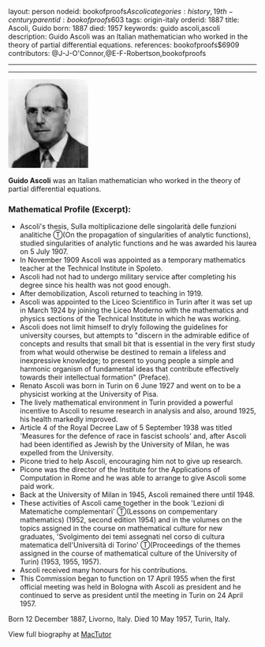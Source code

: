 layout: person
nodeid: bookofproofs$Ascoli
categories: history,19th-century
parentid: bookofproofs$603
tags: origin-italy
orderid: 1887
title: Ascoli, Guido
born: 1887
died: 1957
keywords: guido ascoli,ascoli
description: Guido Ascoli was an Italian mathematician who worked in the theory of partial differential equations.
references: bookofproofs$6909
contributors: @J-J-O'Connor,@E-F-Robertson,bookofproofs

---



---

![Ascoli.jpg](https://github.com/bookofproofs/bookofproofs.github.io/blob/main/_sources/_assets/images/portraits/Ascoli.jpg?raw=true)

**Guido Ascoli** was an Italian mathematician who worked in the theory of partial differential equations.

### Mathematical Profile (Excerpt):
* Ascoli's thesis, Sulla moltiplicazione delle singolarità delle funzioni analitiche Ⓣ(On the propagation of singularities of analytic functions), studied singularities of analytic functions and he was awarded his laurea on 5 July 1907.
* In November 1909 Ascoli was appointed as a temporary mathematics teacher at the Technical Institute in Spoleto.
* Ascoli had not had to undergo military service after completing his degree since his health was not good enough.
* After demobilization, Ascoli returned to teaching in 1919.
* Ascoli was appointed to the Liceo Scientifico in Turin after it was set up in March 1924 by joining the Liceo Moderno with the mathematics and physics sections of the Technical Institute in which he was working.
* Ascoli does not limit himself to dryly following the guidelines for university courses, but attempts to "discern in the admirable edifice of concepts and results that small bit that is essential in the very first study from what would otherwise be destined to remain a lifeless and inexpressive knowledge; to present to young people a simple and harmonic organism of fundamental ideas that contribute effectively towards their intellectual formation" (Preface).
* Renato Ascoli was born in Turin on 6 June 1927 and went on to be a physicist working at the University of Pisa.
* The lively mathematical environment in Turin provided a powerful incentive to Ascoli to resume research in analysis and also, around 1925, his health markedly improved.
* Article 4 of the Royal Decree Law of 5 September 1938 was titled 'Measures for the defence of race in fascist schools' and, after Ascoli had been identified as Jewish by the University of Milan, he was expelled from the University.
* Picone tried to help Ascoli, encouraging him not to give up research.
* Picone was the director of the Institute for the Applications of Computation in Rome and he was able to arrange to give Ascoli some paid work.
* Back at the University of Milan in 1945, Ascoli remained there until 1948.
* These activities of Ascoli came together in the book 'Lezioni di Matematiche complementari' Ⓣ(Lessons on compementary mathematics) (1952, second edition 1954) and in the volumes on the topics assigned in the course on mathematical culture for new graduates, 'Svolgimento dei temi assegnati nel corso di cultura matematica dell'Università di Torino' Ⓣ(Proceedings of the themes assigned in the course of mathematical culture of the University of Turin) (1953, 1955, 1957).
* Ascoli received many honours for his contributions.
* This Commission began to function on 17 April 1955 when the first official meeting was held in Bologna with Ascoli as president and he continued to serve as president until the meeting in Turin on 24 April 1957.

Born 12 December 1887, Livorno, Italy. Died 10 May 1957, Turin, Italy.

View full biography at [MacTutor](https://mathshistory.st-andrews.ac.uk/Biographies/Ascoli/)
